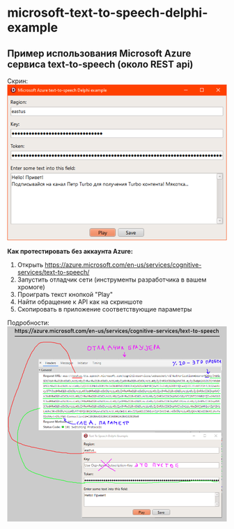 # microsoft-text-to-speech-delphi-example
## Пример использования Microsoft Azure сервиса text-to-speech (около REST api)

Скрин:
![scr](scr.png)

**Как протестировать без аккаунта Azure:**
1) Открыть https://azure.microsoft.com/en-us/services/cognitive-services/text-to-speech/
2) Запустить отладчик сети (инструменты разработчика в вашем хромоге)
3) Проиграть текст кнопкой "Play"
4) Найти обращение к API как на скриншоте
5) Скопировать в приложение соответствующие параметры

Подробности:
![test](test.png)

